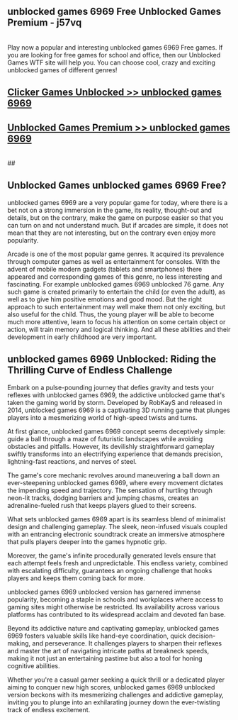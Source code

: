 ## unblocked games 6969 Free Unblocked Games Premium - j57vq <br>
<br>
Play now a popular and interesting unblocked games 6969 Free games. If you are looking for free games for school and office, then our Unblocked Games WTF site will help you. You can choose cool, crazy and exciting unblocked games of different genres!


##  [Clicker Games Unblocked >> unblocked games 6969](http://freeplayer.one?title=unblocked_games_6969&ref=04)

##  [Unblocked Games Premium >> unblocked games 6969](http://freeplayer.one?title=unblocked_games_6969&ref=04)
  <br>
  ##



## Unblocked Games unblocked games 6969 Free?

unblocked games 6969 are a very popular game for today, where there is a bet not on a strong immersion in the game, its reality, thought-out and details, but on the contrary, make the game on purpose easier so that you can turn on and not understand much. But if arcades are simple, it does not mean that they are not interesting, but on the contrary even enjoy more popularity.

Arcade is one of the most popular game genres. It acquired its prevalence through computer games as well as entertainment for consoles. With the advent of mobile modern gadgets (tablets and smartphones) there appeared and corresponding games of this genre, no less interesting and fascinating. For example unblocked games 6969 unblocked 76 game. Any such game is created primarily to entertain the child (or even the adult), as well as to give him positive emotions and good mood. But the right approach to such entertainment may well make them not only exciting, but also useful for the child. Thus, the young player will be able to become much more attentive, learn to focus his attention on some certain object or action, will train memory and logical thinking. And all these abilities and their development in early childhood are very important.

##  unblocked games 6969 Unblocked: Riding the Thrilling Curve of Endless Challenge

Embark on a pulse-pounding journey that defies gravity and tests your reflexes with unblocked games 6969, the addictive unblocked game that's taken the gaming world by storm. Developed by RobKayS and released in 2014, unblocked games 6969 is a captivating 3D running game that plunges players into a mesmerizing world of high-speed twists and turns.

At first glance, unblocked games 6969 concept seems deceptively simple: guide a ball through a maze of futuristic landscapes while avoiding obstacles and pitfalls. However, its devilishly straightforward gameplay swiftly transforms into an electrifying experience that demands precision, lightning-fast reactions, and nerves of steel.

The game's core mechanic revolves around maneuvering a ball down an ever-steepening unblocked games 6969, where every movement dictates the impending speed and trajectory. The sensation of hurtling through neon-lit tracks, dodging barriers and jumping chasms, creates an adrenaline-fueled rush that keeps players glued to their screens.

What sets unblocked games 6969 apart is its seamless blend of minimalist design and challenging gameplay. The sleek, neon-infused visuals coupled with an entrancing electronic soundtrack create an immersive atmosphere that pulls players deeper into the games hypnotic grip.

Moreover, the game's infinite procedurally generated levels ensure that each attempt feels fresh and unpredictable. This endless variety, combined with escalating difficulty, guarantees an ongoing challenge that hooks players and keeps them coming back for more.

unblocked games 6969 unblocked version has garnered immense popularity, becoming a staple in schools and workplaces where access to gaming sites might otherwise be restricted. Its availability across various platforms has contributed to its widespread acclaim and devoted fan base.

Beyond its addictive nature and captivating gameplay, unblocked games 6969 fosters valuable skills like hand-eye coordination, quick decision-making, and perseverance. It challenges players to sharpen their reflexes and master the art of navigating intricate paths at breakneck speeds, making it not just an entertaining pastime but also a tool for honing cognitive abilities.

Whether you're a casual gamer seeking a quick thrill or a dedicated player aiming to conquer new high scores, unblocked games 6969 unblocked version beckons with its mesmerizing challenges and addictive gameplay, inviting you to plunge into an exhilarating journey down the ever-twisting track of endless excitement.